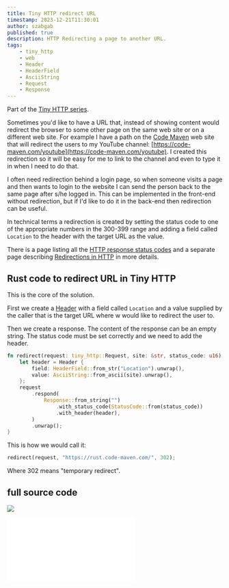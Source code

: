 ```yaml
---
title: Tiny HTTP redirect URL
timestamp: 2023-12-21T11:30:01
author: szabgab
published: true
description: HTTP Redirecting a page to another URL.
tags:
    - tiny_http
    - web
    - Header
    - HeaderField
    - AsciiString
    - Request
    - Response
---
```


Part of the [Tiny HTTP series](/tiny-http).

Sometimes you'd like to have a URL that, instead of showing content would redirect the browser to some other page on the same web site or
on a different web site. For example I have a path on the [Code Maven](https://code-maven.com/) web site that will redirect the users to
my YouTube channel: [https://code-maven.com/youtube](https://code-maven.com/youtube). I created this redirection so it will be easy for me
to link to the channel and even to type it in when I need to do that.

I often need redirection behind a login page, so when someone visits a page and then wants to login to the website I can send the person
back to the same page after s/he logged in. This can be implemented in the front-end without redirection, but if I'd like to do it in the
back-end then redirection can be useful.

In technical terms a redirection is created by setting the status code to one of the appropriate numbers in the 300-399 range
and adding a field called `Location` to the header with the target URL as the value.

There is a page listing all the [HTTP response status codes](https://developer.mozilla.org/en-US/docs/Web/HTTP/Status)
and a separate page describing [Redirections in HTTP](https://developer.mozilla.org/en-US/docs/Web/HTTP/Redirections) in more details.


## Rust code to redirect URL in Tiny HTTP

This is the core of the solution.

First we create a [Header](https://docs.rs/tiny_http/latest/tiny_http/struct.Header.html) with a field
called `Location` and a value supplied by the caller that is the target URL  where w would like to redirect the user to.

Then we create a response. The content of the response can be an empty string. The status code must be set correctly
and we need to add the header.

```rust
fn redirect(request: tiny_http::Request, site: &str, status_code: u16) {
    let header = Header {
        field: HeaderField::from_str("Location").unwrap(),
        value: AsciiString::from_ascii(site).unwrap(),
    };
    request
        .respond(
            Response::from_string("")
                .with_status_code(StatusCode::from(status_code))
                .with_header(header),
        )
        .unwrap();
}
```

This is how we would call it:

```rust
redirect(request, "https://rust.code-maven.com/", 302);
```

Where 302 means "temporary redirect".

## full source code

![](examples/tiny-http/redirect/Cargo.toml)

![](examples/tiny-http/redirect/src/main.rs)


